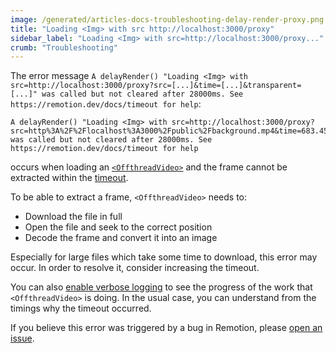```yaml
---
image: /generated/articles-docs-troubleshooting-delay-render-proxy.png
title: "Loading <Img> with src http://localhost:3000/proxy"
sidebar_label: "Loading <Img> with src=http://localhost:3000/proxy..."
crumb: "Troubleshooting"
---
```


The error message `A delayRender() "Loading <Img> with src=http://localhost:3000/proxy?src=[...]&time=[...]&transparent=[...]" was called but not cleared after 28000ms. See https://remotion.dev/docs/timeout for help`:

```
A delayRender() "Loading <Img> with src=http://localhost:3000/proxy?src=http%3A%2F%2Flocalhost%3A3000%2Fpublic%2Fbackground.mp4&time=683.45&transparent=false" was called but not cleared after 28000ms. See https://remotion.dev/docs/timeout for help
```

occurs when loading an [`<OffthreadVideo>`](/docs/offthreadvideo) and the frame cannot be extracted within the [timeout](/docs/cli/render#--timeout).

To be able to extract a frame, `<OffthreadVideo>` needs to:

- Download the file in full
- Open the file and seek to the correct position
- Decode the frame and convert it into an image

Especially for large files which take some time to download, this error may occur. In order to resolve it, consider increasing the timeout.

You can also [enable verbose logging](/docs/troubleshooting/debug-failed-render) to see the progress of the work that `<OffthreadVideo>` is doing. In the usual case, you can understand from the timings why the timeout occurred.

If you believe this error was triggered by a bug in Remotion, please [open an issue](/docs/get-help).
